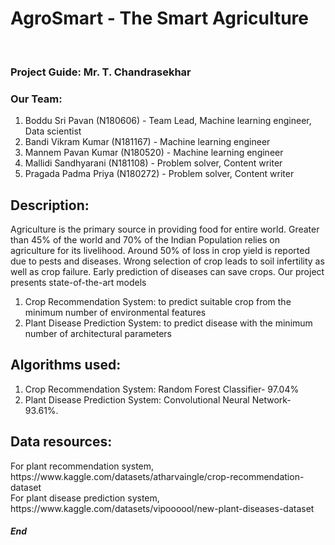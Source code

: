 # AgroSmart - The Smart Agriculture
<br>
<h3>Project Guide: Mr. T. Chandrasekhar</h3> 
<h3>Our Team:</h3>
<ol>
  <li>Boddu Sri Pavan (N180606) - Team Lead, Machine learning engineer, Data scientist</li>
  <li>Bandi Vikram Kumar (N181167) - Machine learning engineer</li>
  <li>Mannem Pavan Kumar (N180520) - Machine learning engineer</li>
  <li>Mallidi Sandhyarani (N181108) - Problem solver, Content writer</li>
  <li>Pragada Padma Priya (N180272) - Problem solver, Content writer</li>
</ol>
<h2> Description: </h2>
Agriculture is the primary source in providing food for entire world. Greater than 45% of the world and 70% of the Indian Population relies on agriculture for its livelihood. Around 50% of loss in crop yield is reported due to pests and diseases. Wrong selection of crop leads to soil infertility as well as crop failure. Early prediction of diseases can save crops. Our project presents state-of-the-art models 
<ol>
  <li>Crop Recommendation System: to predict suitable crop from the minimum number of environmental features</li>
 <li> Plant Disease Prediction System: to predict disease with the minimum number of architectural parameters</li>
</ol>
<h2> Algorithms used: </h2>
<ol>
  <li>Crop Recommendation System: Random Forest Classifier- 97.04%</li>
 <li> Plant Disease Prediction System: Convolutional Neural Network- 93.61%.</li>
</ol>
<h2>Data resources:</h2>
For plant recommendation system, https://www.kaggle.com/datasets/atharvaingle/crop-recommendation-dataset<br/>
For plant disease prediction system, https://www.kaggle.com/datasets/vipoooool/new-plant-diseases-dataset <br/>
<h5>End</h5>
